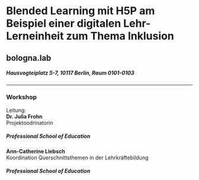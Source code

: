 # Blended Learning mit H5P am Beispiel einer digitalen Lehr-Lerneinheit zum Thema Inklusion
## bologna.lab   
##### Hausvogteiplatz 5-7, 10117 Berlin, Raum 0101-0103
---
### Workshop
Leitung: \
**Dr. Julia Frohn**  
Projektoodrinatorin 
##### Professional School of Education 
**Ann-Catherine Liebsch**  
Koordination Querschnittsthemen in der Lehrkräftebildung
##### Professional School of Education 
